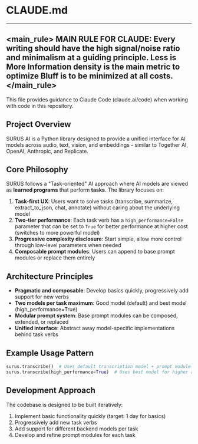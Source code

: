 # CLAUDE.md

----
<main_rule>
**MAIN RULE FOR CLAUDE**: 
Every writing should have the high signal/noise ratio and minimalism at a guiding principle. 
Less is More
Information density is the main metric to optimize
Bluff is to be minimized at all costs. 
</main_rule>
---


This file provides guidance to Claude Code (claude.ai/code) when working with code in this repository.

## Project Overview

SURUS AI is a Python library designed to provide a unified interface for AI models across audio, text, vision, and embeddings - similar to Together AI, OpenAI, Anthropic, and Replicate.

## Core Philosophy

SURUS follows a "Task-oriented" AI approach where AI models are viewed as **learned programs** that perform **tasks**. The library focuses on:

1. **Task-first UX**: Users want to solve tasks (transcribe, summarize, extract_to_json, chat, annotate) without caring about the underlying model
2. **Two-tier performance**: Each task verb has a `high_performance=False` parameter that can be set to `True` for better performance at higher cost (switches to more powerful model)
3. **Progressive complexity disclosure**: Start simple, allow more control through low-level parameters when needed
4. **Composable prompt modules**: Users can append to base prompt modules or replace them entirely

## Architecture Principles

- **Pragmatic and composable**: Develop basics quickly, progressively add support for new verbs
- **Two models per task maximum**: Good model (default) and best model (high_performance=True)
- **Modular prompt system**: Base prompt modules can be composed, extended, or replaced
- **Unified interface**: Abstract away model-specific implementations behind task verbs

## Example Usage Pattern

```python
surus.transcribe()  # Uses default transcription model + prompt module
surus.transcribe(high_performance=True)  # Uses best model for higher accuracy
```

## Development Approach

The codebase is designed to be built iteratively:
1. Implement basic functionality quickly (target: 1 day for basics)
2. Progressively add new task verbs
3. Add support for different backend models per task
4. Develop and refine prompt modules for each task